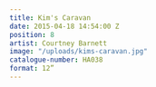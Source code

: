 ```yaml
---
title: Kim's Caravan
date: 2015-04-18 14:54:00 Z
position: 8
artist: Courtney Barnett
image: "/uploads/kims-caravan.jpg"
catalogue-number: HA038
format: 12”
---
```


